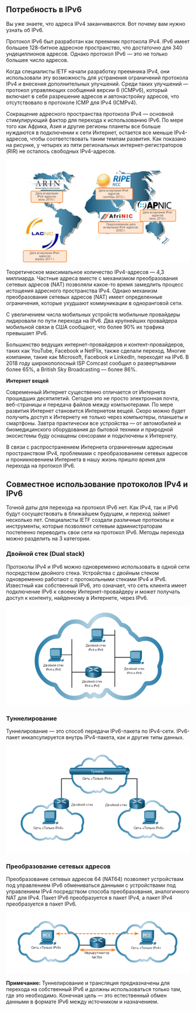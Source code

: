 <!-- verified: agorbachev 03.05.2022 -->

<!-- 12.1.1 -->
## Потребность в IPv6

Вы уже знаете, что адреса IPv4 заканчиваются. Вот почему вам нужно узнать об IPv6.

Протокол IPv6 был разработан как преемник протокола IPv4. IPv6 имеет большее 128-битное адресное пространство, что достаточно для 340 ундециллионов адресов. Однако протокол IPv6 — это не только большее число адресов.

Когда специалисты IETF начали разработку преемника IPv4, они использовали эту возможность для устранения ограничений протокола IPv4 и внесения дополнительных улучшений. Среди таких улучшений — протокол управляющих сообщений версии 6 (ICMPv6), который включает в себя разрешение адресов и автонастройку адресов, что отсутствовало в протоколе ICMP для IPv4 (ICMPv4).

Сокращение адресного пространства протокола IPv4 — основной стимулирующий фактор для перехода к использованию IPv6. По мере того как Африка, Азия и другие регионы планеты все больше нуждаются в подключении к сети Интернет, остается все меньше IPv4-адресов, чтобы соответствовать таким темпам развития. Как показано на рисунке, у четырех из пяти региональных интернет-регистраторов (RIR) не осталось свободных IPv4-адресов.

![](./assets/12.1.1.png "Даты исчерпания IPv4 RIR")
<!-- /courses/itn-dl/aeed55b2-34fa-11eb-ad9a-f74babed41a6/af2332c0-34fa-11eb-ad9a-f74babed41a6/assets/2e412393-1c25-11ea-81a0-ffc2c49b96bc.svg -->

Теоретическое максимальное количество IPv4-адресов — 4,3 миллиарда. Частные адреса вместе с механизмом преобразования сетевых адресов (NAT) позволяли какое-то время замедлить процесс истощения адресного пространства IPv4. Однако механизм преобразования сетевых адресов (NAT) имеет определенные ограничения, которые ухудшают коммуникации в одноранговой сети.

С увеличением числа мобильных устройств мобильные провайдеры лидировали по пути перехода на IPv6. Два крупнейших провайдера мобильной связи в США сообщают, что более 90% их трафика превышает IPv6.

Большинство ведущих интернет-провайдеров и контент-провайдеров, таких как YouTube, Facebook и NetFlix, также сделали переход. Многие компании, такие как Microsoft, Facebook и LinkedIn, переходят на IPv6. В 2018 году широкополосный ISP Comcast сообщил о развертывании более 65%, а British Sky Broadcasting — более 86%.

**Интернет вещей**

Современный Интернет существенно отличается от Интернета прошедших десятилетий. Сегодня это не просто электронная почта, веб-страницы и передача файлов между компьютерами. По мере развития Интернет становится Интернетом вещей. Скоро можно будет получить доступ к Интернету не только через компьютеры, планшеты и смартфоны. Завтра практически все устройства — от автомобилей и биомедицинского оборудования до бытовой техники и природной экосистемы буду оснащены сенсорами и подключены к Интернету.

В связи с распространением Интернета ограниченным адресным пространством IPv4, проблемами с преобразованием сетевых адресов и проникновением Интернета в нашу жизнь пришло время для перехода на протокол IPv6.

<!-- 12.1.2 -->
## Совместное использование протоколов IPv4 и IPv6

Точной даты для перехода на протокол IPv6 нет. Как IPv4, так и IPv6 будут сосуществовать в ближайшем будущем, и переход займет несколько лет. Специалисты IETF создали различные протоколы и инструменты, которые позволяют сетевым администраторам постепенно переводить свои сети на протокол IPv6. Методы перехода можно разделить на 3 категории.

### Двойной стек (Dual stack)

Протоколы IPv4 и IPv6 можно одновременно использовать в одной сети посредством двойного стека. Устройства с двойным стеком одновременно работают с протокольными стеками IPv4 и IPv6. Известный как собственный IPv6, это означает, что сеть клиента имеет подключение IPv6 к своему Интернет-провайдеру и может получать доступ к контенту, найденному в Интернете, через IPv6.

![](./assets/12.1.2-1.png)
<!-- /courses/itn-dl/aeed55b2-34fa-11eb-ad9a-f74babed41a6/af2332c0-34fa-11eb-ad9a-f74babed41a6/assets/2e4171b2-1c25-11ea-81a0-ffc2c49b96bc.svg -->

### Туннелирование

Туннелирование — это способ передачи IPv6-пакета по IPv4-сети. IPv6-пакет инкапсулируется внутрь IPv4-пакета, как и другие типы данных.

![](./assets/12.1.2-2.png)
<!-- /courses/itn-dl/aeed55b2-34fa-11eb-ad9a-f74babed41a6/af2332c0-34fa-11eb-ad9a-f74babed41a6/assets/2e4198c1-1c25-11ea-81a0-ffc2c49b96bc.svg -->

### Преобразование сетевых адресов

Преобразование сетевых адресов 64 (NAT64) позволяет устройствам под управлением IPv6 обмениваться данными с устройствами под управлением IPv4 посредством способа преобразования, аналогичного NAT для IPv4. Пакет IPv6 преобразуется в пакет IPv4, а пакет IPv4 преобразуется в пакет IPv6.

![](./assets/12.1.2-3.png)
<!-- /courses/itn-dl/aeed55b2-34fa-11eb-ad9a-f74babed41a6/af2332c0-34fa-11eb-ad9a-f74babed41a6/assets/2e41bfd1-1c25-11ea-81a0-ffc2c49b96bc.svg -->

**Примечание:** Туннелирование и трансляция предназначены для перехода на собственный IPv6 и должны использоваться только там, где это необходимо. Конечная цель — это естественный обмен данными в формате IPv6 между источником и назначением.

<!-- 12.1.3 -->
<!-- quiz -->


